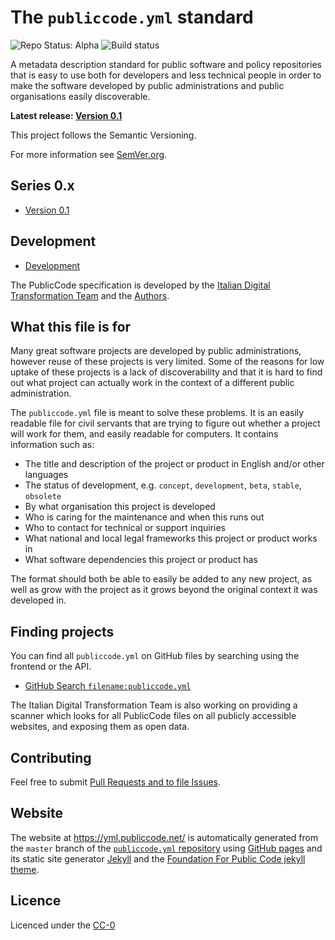 # The `publiccode.yml` standard


![Repo Status: Alpha](https://img.shields.io/badge/status-alpha-lightgrey.svg?longCache=true&style=plastic)
![Build status](https://travis-ci.com/publiccodenet/publiccode.yml.svg?branch=master)

A metadata description standard for public software and policy repositories that is easy to use both for developers and less technical people in order to make the software developed by public administrations and public organisations easily discoverable.

**Latest release:  [Version 0.1](version/0.1)**

This project follows the Semantic Versioning.

For more information see [SemVer.org](https://semver.org/).

## Series 0.x
* [Version 0.1](version/0.1)

## Development
* [Development](version/development)

The PublicCode specification is developed by the [Italian Digital Transformation Team](https://teamdigitale.governo.it) and the [Authors](AUTHORS.md).

## What this file is for

Many great software projects are developed by public administrations, however reuse of these projects is very limited. Some of the reasons for low uptake of these projects is a lack of discoverability and that it is hard to find out what project can actually work in the context of a different public administration.

The `publiccode.yml` file is meant to solve these problems. It is an easily readable file for civil servants that are trying to figure out whether a project will work for them, and easily readable for computers. It contains information such as:

* The title and description of the project or product in English and/or other languages
* The status of development, e.g. `concept`, `development`, `beta`, `stable`, `obsolete`
* By what organisation this project is developed
* Who is caring for the maintenance and when this runs out
* Who to contact for technical or support inquiries
* What national and local legal frameworks this project or product works in
* What software dependencies this project or product has

The format should both be able to easily be added to any new project, as well as grow with the project as it grows beyond the original context it was developed in.

## Finding projects

You can find all `publiccode.yml` on GitHub files by searching using the frontend or the API.

* [GitHub Search `filename:publiccode.yml`](https://github.com/search?utf8=%E2%9C%93&q=filename%3Apubliccode.yml&type=)

The Italian Digital Transformation Team is also working on providing a scanner which looks for all PublicCode files on all publicly accessible websites, and exposing them as open data.

## Contributing

Feel free to submit [Pull Requests and to file Issues](CONTRIBUTING.md).

## Website

The website at <https://yml.publiccode.net/> is automatically generated from the `master` branch of the [`publiccode.yml` repository](https://github.com/publiccodenet/publiccode.yml) using [GitHub pages](https://pages.github.com) and its static site generator [Jekyll](https://jekyllrb.com) and the [Foundation For Public Code jekyll theme](https://github.com/publiccodenet/jekyll-theme).

## Licence

Licenced under the [CC-0](LICENSE)
